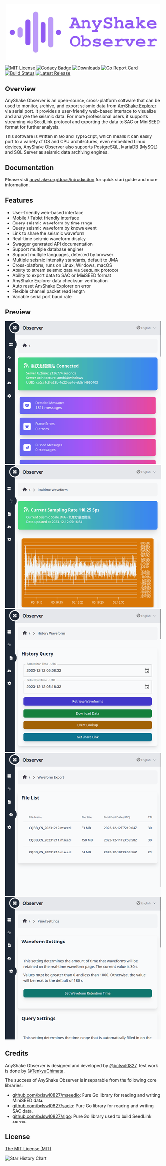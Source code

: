 <p align="center">
  <img src="https://raw.githubusercontent.com/anyshake/logotype/master/banner_observer.png" width="500" alt="banner" />
</p>

[![MIT License](https://img.shields.io/badge/license-MIT-green)](https://github.com/anyshake/observer/blob/master/LICENSE)
[![Codacy Badge](https://app.codacy.com/project/badge/Grade/7b75168a5b03403987122835d74bb448)](https://app.codacy.com/gh/anyshake/observer/dashboard)
[![Downloads](https://img.shields.io/github/downloads/anyshake/observer/total.svg)](https://github.com/anyshake/observer/releases/latest)
[![Go Report Card](https://goreportcard.com/badge/github.com/anyshake/observer)](https://goreportcard.com/report/github.com/anyshake/observer)
[![Build Status](https://github.com/anyshake/observer/actions/workflows/release.yml/badge.svg)](https://github.com/anyshake/observer/actions/workflows/release.yml)
[![Latest Release](https://img.shields.io/github/release/anyshake/observer.svg)](https://github.com/anyshake/observer/releases/latest)

## Overview

AnyShake Observer is an open-source, cross-platform software that can be used to monitor, archive, and export seismic data from [AnyShake Explorer](https://github.com/anyshake/explorer) via serial port. It provides a user-friendly web-based interface to visualize and analyze the seismic data. For more professional users, it supports streaming via SeedLink protocol and exporting the data to SAC or MiniSEED format for further analysis.

This software is written in Go and TypeScript, which means it can easily port to a variety of OS and CPU architectures, even embedded Linux devices, AnyShake Observer also supports PostgreSQL, MariaDB (MySQL) and SQL Server as seismic data archiving engines.

## Documentation

Please visit [anyshake.org/docs/introduction](https://anyshake.org/docs/introduction) for quick start guide and more information.

## Features

- User-friendly web-based interface
- Mobile / Tablet friendly interface
- Query seismic waveform by time range
- Query seismic waveform by known event
- Link to share the seismic waveform
- Real-time seismic waveform display
- Swagger generated API documentation
- Support multiple database engines
- Support multiple languages, detected by browser
- Multiple seismic intensity standards, default to JMA
- Cross-platform, runs on Linux, Windows, macOS
- Ability to stream seismic data via SeedLink protocol
- Ability to export data to SAC or MiniSEED format
- AnyShake Explorer data checksum verification
- Auto reset AnyShake Explorer on error
- Flexible channel packet read length
- Variable serial port baud rate

## Preview

![Preview - Home](https://raw.githubusercontent.com/anyshake/logotype/master/preview_home.gif)
![Preview - Realtime](https://raw.githubusercontent.com/anyshake/logotype/master/preview_realtime.gif)
![Preview - History](https://raw.githubusercontent.com/anyshake/logotype/master/preview_history.gif)
![Preview - Export](https://raw.githubusercontent.com/anyshake/logotype/master/preview_export.gif)
![Preview - Settings](https://raw.githubusercontent.com/anyshake/logotype/master/preview_setting.gif)

## Credits

AnyShake Observer is designed and developed by [@bclswl0827](https://github.com/bclswl0827), test work is done by [@TenkyuChimata](https://github.com/TenkyuChimata).

The success of AnyShake Observer is inseparable from the following core libraries:

- [github.com/bclswl0827/mseedio](https://github.com/bclswl0827/mseedio): Pure Go library for reading and writing MiniSEED data.
- [github.com/bclswl0827/sacio](https://github.com/bclswl0827/sacio): Pure Go library for reading and writing SAC data.
- [github.com/bclswl0827/slgo](https://github.com/bclswl0827/slgo): Pure Go library used to build SeedLink server.

## License

[The MIT License (MIT)](https://raw.githubusercontent.com/anyshake/observer/master/LICENSE)

![Star History Chart](https://api.star-history.com/svg?repos=anyshake/observer&type=Date)
